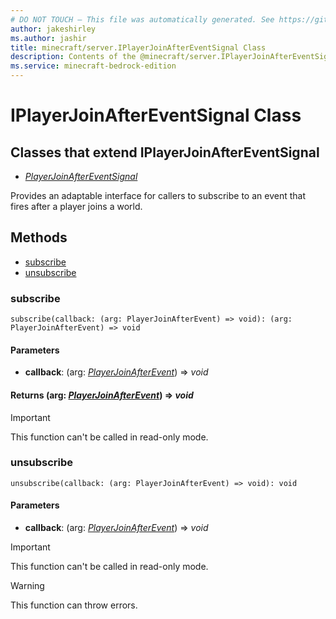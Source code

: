 ```yaml
---
# DO NOT TOUCH — This file was automatically generated. See https://github.com/mojang/minecraftapidocsgenerator to modify descriptions, examples, etc.
author: jakeshirley
ms.author: jashir
title: minecraft/server.IPlayerJoinAfterEventSignal Class
description: Contents of the @minecraft/server.IPlayerJoinAfterEventSignal class.
ms.service: minecraft-bedrock-edition
---
```

# IPlayerJoinAfterEventSignal Class

## Classes that extend IPlayerJoinAfterEventSignal
- [*PlayerJoinAfterEventSignal*](PlayerJoinAfterEventSignal.md)

Provides an adaptable interface for callers to subscribe to an event that fires after a player joins a world.

## Methods
- [subscribe](#subscribe)
- [unsubscribe](#unsubscribe)

### **subscribe**
`
subscribe(callback: (arg: PlayerJoinAfterEvent) => void): (arg: PlayerJoinAfterEvent) => void
`

#### **Parameters**
- **callback**: (arg: [*PlayerJoinAfterEvent*](PlayerJoinAfterEvent.md)) => *void*

#### **Returns** (arg: [*PlayerJoinAfterEvent*](PlayerJoinAfterEvent.md)) => *void*

> [!IMPORTANT]
> This function can't be called in read-only mode.

### **unsubscribe**
`
unsubscribe(callback: (arg: PlayerJoinAfterEvent) => void): void
`

#### **Parameters**
- **callback**: (arg: [*PlayerJoinAfterEvent*](PlayerJoinAfterEvent.md)) => *void*

> [!IMPORTANT]
> This function can't be called in read-only mode.

> [!WARNING]
> This function can throw errors.
